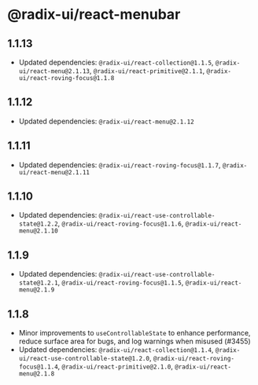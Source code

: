# @radix-ui/react-menubar

## 1.1.13

- Updated dependencies: `@radix-ui/react-collection@1.1.5`, `@radix-ui/react-menu@2.1.13`, `@radix-ui/react-primitive@2.1.1`, `@radix-ui/react-roving-focus@1.1.8`

## 1.1.12

- Updated dependencies: `@radix-ui/react-menu@2.1.12`

## 1.1.11

- Updated dependencies: `@radix-ui/react-roving-focus@1.1.7`, `@radix-ui/react-menu@2.1.11`

## 1.1.10

- Updated dependencies: `@radix-ui/react-use-controllable-state@1.2.2`, `@radix-ui/react-roving-focus@1.1.6`, `@radix-ui/react-menu@2.1.10`

## 1.1.9

- Updated dependencies: `@radix-ui/react-use-controllable-state@1.2.1`, `@radix-ui/react-roving-focus@1.1.5`, `@radix-ui/react-menu@2.1.9`

## 1.1.8

- Minor improvements to `useControllableState` to enhance performance, reduce surface area for bugs, and log warnings when misused (#3455)
- Updated dependencies: `@radix-ui/react-collection@1.1.4`, `@radix-ui/react-use-controllable-state@1.2.0`, `@radix-ui/react-roving-focus@1.1.4`, `@radix-ui/react-primitive@2.1.0`, `@radix-ui/react-menu@2.1.8`
